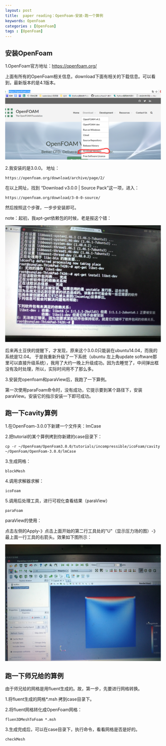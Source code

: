 ```yaml
---
layout: post
title:  paper reading：OpenFoam-安装-跑一个算例
keywords: OpenFoam
categories : [OpenFoam]
tags : [OpenFoam]
---
```


## 安装OpenFoam
1.OpenFoam官方地址：https://openfoam.org/

上面有所有的OpenFoam相关信息，download下面有相关的下载信息。可以看到，最新版本的是4.1版本。

![](/images/OpenFoam/serial-1/install_repo.png)

2.我安装的是3.0.0。
地址：

	https://openfoam.org/download/archive/page/2/

在以上网址，找到 “Download v3.0.0 | Source Pack”这一项，进入：
		

	https://openfoam.org/download/3-0-0-source/
然后按照这个步骤，一步步安装即可。

note：起初，我apt-get依赖包的时候，老是报这个错：

![](/images/OpenFoam/serial-1/install_error.jpg)

后来再土豆侠的提醒下，才发现，原来这个3.0.0只能装在ubuntu14.04，而我的系统是12.04。
于是我重新升级了一下系统（ubuntu 左上角update software那里可以直接升级系统），我用了大约一晚上升级成功。因为去睡觉了，中间弹出框没有及时处理，所以，实际时间用不了那么多。

3.安装完openfoam和paraView后，我跑了一下算例。

第一次使用paraFoam命令时，没有成功，它提示要到某个路径下，安装paraView。安装它的指示安装一下即可成功。

## 跑一下cavity算例
1.在OpenFoam-3.0.0下新建一个文件夹：lmCase

2.把tutorial的某个算例拷到你新建的case目录下：

	cp -r ~/OpenFoam/OpenFoam3.0.0/tutorials/incompressible/icoFoam/cavity  ~/OpenFoam/OpenFoam-3.0.0/lmCase
3.生成网格：

	blockMesh
4.调用求解器求解：

	icoFoam
5.调用后处理工具，进行可视化查看结果（paraView）

	paraFoam

paraView的使用：

点击左侧的Apply-》点击上面开始的第二行工具处的"U"（显示压力场的图）-》最上面一行工具的右箭头。效果如下图所示：

![](/images/OpenFoam/serial-1/cavity.jpg)

## 跑一下师兄给的算例
由于师兄给的网格是用fluent生成的。故，第一步，先要进行网格转换。

1.将fluent生成的网格*.msh 拷到case目录下。

2.将fluent网格转化成OpenFoam网格：


	fluen3DMeshToFoam *.msh
3.生成完成后，可以在case目录下，执行命令，看看网格是否是好的。

	checkMesh










